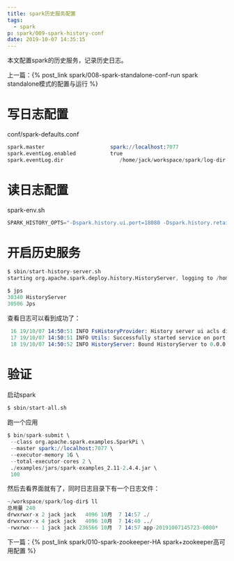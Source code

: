 ```yaml
---
title: spark历史服务配置
tags:
  - spark
p: spark/009-spark-history-conf
date: 2019-10-07 14:35:15
---
```


本文配置spark的历史服务，记录历史日志。

上一篇：{% post_link spark/008-spark-standalone-conf-run spark standalone模式的配置与运行 %}

# 写日志配置

conf/spark-defaults.conf
```s
spark.master                     spark://localhost:7077
spark.eventLog.enabled           true
spark.eventLog.dir                  /home/jack/workspace/spark/log-dir
```

# 读日志配置
spark-env.sh
```s
SPARK_HISTORY_OPTS="-Dspark.history.ui.port=18080 -Dspark.history.retainedApplication=30 -Dspark.history.fs.logDirectory=/home/jack/workspace/spark/log-dir"
```

# 开启历史服务

```s
$ sbin/start-history-server.sh 
starting org.apache.spark.deploy.history.HistoryServer, logging to /home/jack/workspace/spark/spark-2.4.4-bin-hadoop2.7/logs/spark-jack-org.apache.spark.deploy.history.HistoryServer-1-jack.out

$ jps
30340 HistoryServer
30506 Jps
```

查看日志可以看到成功了：
```s
 16 19/10/07 14:50:51 INFO FsHistoryProvider: History server ui acls disabled; users with admin permissions: ; groups with admin permissions
 17 19/10/07 14:50:51 INFO Utils: Successfully started service on port 18080.
 18 19/10/07 14:50:52 INFO HistoryServer: Bound HistoryServer to 0.0.0.0, and started at http://10.13.112.16:18080
```

# 验证

启动spark
```s
$ sbin/start-all.sh
```
跑一个应用
```s
$ bin/spark-submit \
 --class org.apache.spark.examples.SparkPi \
 --master spark://localhost:7077 \
 --executor-memory 1G \
 --total-executor-cores 2 \
 ./examples/jars/spark-examples_2.11-2.4.4.jar \
 100
```

然后去看界面就有了，同时日志目录下有一个日志文件：

```s
~/workspace/spark/log-dir$ ll
总用量 240
drwxrwxr-x 2 jack jack   4096 10月  7 14:57 ./
drwxrwxr-x 4 jack jack   4096 10月  7 14:40 ../
-rwxrwx--- 1 jack jack 236566 10月  7 14:57 app-20191007145723-0000*
```


下一篇：{% post_link spark/010-spark-zookeeper-HA spark+zookeeper高可用配置 %}




